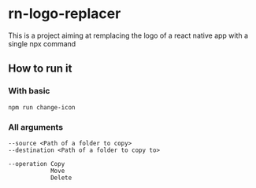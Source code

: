 # rn-logo-replacer
This is a project aiming at remplacing the logo of a react native app with a single npx command

## How to run it
### With basic
```
npm run change-icon
```
### All arguments
`--source <Path of a folder to copy>`   
`--destination <Path of a folder to copy to>` 
```
--operation Copy
            Move
            Delete
``` 